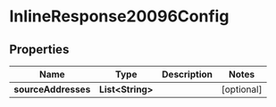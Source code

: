 

# InlineResponse20096Config

## Properties

Name | Type | Description | Notes
------------ | ------------- | ------------- | -------------
**sourceAddresses** | **List&lt;String&gt;** |  |  [optional]




